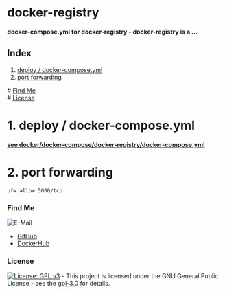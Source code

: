 # docker-registry

**docker-compose.yml for docker-registry - docker-registry is a ...**  

## Index

1. [deploy / docker-compose.yml](#deploy)  
2. [port forwarding](#portforwarding)    

\# [Find Me](#findme)  
\# [License](#license)  

# 1. deploy / docker-compose.yml <a name="deploy"></a>  
**[see docker/docker-compose/docker-registry/docker-compose.yml](https://github.com/3x3cut0r/vps/blob/main/docker/docker-compose/docker-registry/docker-compose.yml)**  

# 2. port forwarding <a name="portforwarding"></a>  
```shell
ufw allow 5000/tcp

```

### Find Me <a name="findme"></a>

![E-Mail](https://img.shields.io/badge/E--Mail-executor55%40gmx.de-red)
* [GitHub](https://github.com/3x3cut0r)
* [DockerHub](https://hub.docker.com/u/3x3cut0r)

### License <a name="license"></a>

[![License: GPL v3](https://img.shields.io/badge/License-GPLv3-blue.svg)](https://www.gnu.org/licenses/gpl-3.0) - This project is licensed under the GNU General Public License - see the [gpl-3.0](https://www.gnu.org/licenses/gpl-3.0.en.html) for details.
